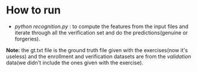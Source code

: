 # How to run

- *python recognition.py* : to compute the features from the input files and iterate through all
the verification set and do the predictions(genuine or forgeries).


**Note:** the gt.txt file is the ground truth file given with the exercises(now it's useless) and
the enrollment and verification datasets are from the *validation* data(we didn't include the ones
given with the exercise).

